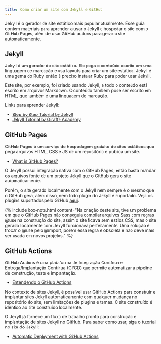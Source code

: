 ```yaml
---
title: Como criar um site com Jekyll e GitHub
---
```

Jekyll é o gerador de site estático mais popular atualmente. Esse guia contém materiais para aprender a usar o Jekyll e hospedar o site com o GitHub Pages, além de usar GitHub actions para gerar o site automaticamente.

## Jekyll
Jekyll é um gerador de site estático. Ele pega o conteúdo escrito em uma linguagem de marcação e usa layouts para criar um site estático. Jekyll é uma gema do Ruby, então é preciso instalar Ruby para poder usar Jekyll.

Este site, por exemplo, foi criado usando Jekyll, e todo o conteúdo está escrito em arquivos Markdown. O conteúdo também pode ser escrito em HTML, que também é uma linguagem de marcação.

Links para aprender Jekyll:

- [Step by Step Tutorial by Jekyll](https://jekyllrb.com/docs/step-by-step/01-setup/)
- [Jekyll Tutorial by Giraffe Academy](https://www.youtube.com/playlist?list=PLLAZ4kZ9dFpOPV5C5Ay0pHaa0RJFhcmcB)

## GitHub Pages
GitHub Pages é um serviço de hospedagem gratuito de sites estáticos que pega arquivos HTML, CSS e JS de um repositório e publica um site. 

- [What is GitHub Pages?](https://docs.github.com/en/pages/getting-started-with-github-pages/what-is-github-pages)

O Jekyll possui integração nativa com o GitHub Pages, então basta mandar os arquivos fonte de um projeto Jekyll que o GitHub gera o site automaticamente. 

Porém, o site gerado localmente com o Jekyll nem sempre é o mesmo que o GitHub gera, além disso, nem todo plugin do Jekyll é suportado. Veja os plugins suportados pelo GitHub [aqui](https://pages.github.com/versions/).

{% include box-note.html content="Na criação deste site, tive um problema em que o GitHub Pages não conseguia compilar arquivos Sass com regras @use na construção do site, assim o site ficava sem estilos CSS, mas o site gerado localmente com Jekyll funcionava perfeitamente. Uma solução é trocar o @use pelo @import, porém essa regra é obsoleta e não deve mais ser usada em novos projetos." %}

## GitHub Actions
GitHub Actions é uma plataforma de Integração Contínua e Entrega/Implantação Contínua (CI/CD) que permite automatizar a pipeline de construção, teste e implantação.

- [Entendendo o GitHub Actions](https://docs.github.com/pt/actions/about-github-actions/understanding-github-actions)

No contexto de sites Jekyll, é possível usar GitHub Actions para construir e implantar sites Jekyll automaticamente com qualquer mudança no repositório do site, sem limitações de plugins e temas. O site construído é idêntico ao site construído localmente.

O Jekyll já fornece um fluxo de trabalho pronto para construção e implantação de sites Jekyll no GitHub. Para saber como usar, siga o tutorial no site do Jekyll:

- [Automatic Deployment with GitHub Actions](https://jekyllrb.com/docs/continuous-integration/github-actions/)
